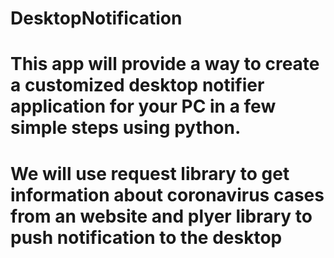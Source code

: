 # DesktopNotification
# This app will provide a way to create a customized desktop notifier application for your PC in a few simple steps using python.
# We will use request library to get information about coronavirus cases from an website and plyer library to push notification to the desktop
